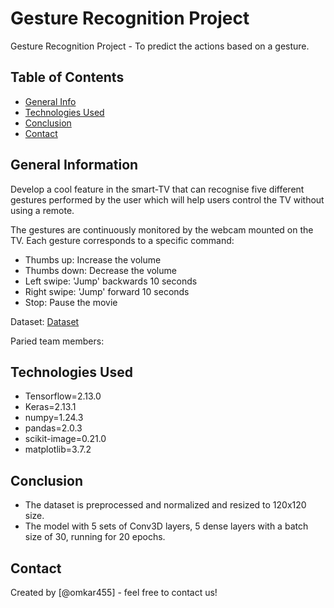 # Gesture Recognition Project

Gesture Recognition Project - To predict the actions based on a gesture.

## Table of Contents

* [General Info](#general-information)
* [Technologies Used](#technologies-used)
* [Conclusion](#conclusion)
* [Contact](#contact)

## General Information

Develop a cool feature in the smart-TV that can recognise five different gestures performed by the user which will help users control the TV without using a remote.

The gestures are continuously monitored by the webcam mounted on the TV. Each gesture corresponds to a specific command:

* Thumbs up:  Increase the volume
* Thumbs down: Decrease the volume
* Left swipe: 'Jump' backwards 10 seconds
* Right swipe: 'Jump' forward 10 seconds  
* Stop: Pause the movie

Dataset: [Dataset](https://drive.google.com/uc?id=1ehyrYBQ5rbQQe6yL4XbLWe3FMvuVUGiL)

Paried team members:

## Technologies Used

* Tensorflow=2.13.0
* Keras=2.13.1
* numpy=1.24.3
* pandas=2.0.3
* scikit-image=0.21.0
* matplotlib=3.7.2

## Conclusion

* The dataset is preprocessed and normalized and resized to 120x120 size.
* The model with 5 sets of Conv3D layers, 5 dense layers with a batch size of 30, running for 20 epochs.

## Contact

Created by [@omkar455] - feel free to contact us!
